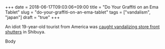 +++
date = 2018-06-17T09:03:06+09:00
title = "Do Your Graffiti on an Ema Tablet"
slug = "do-your-graffiti-on-an-ema-tablet"
tags = ["vandalism", "japan"]
draft = "true"
+++

An idiot 19-year-old tourist from America was [caught vandalizing store front shutters](http://www.ntv.co.jp/englishnews/society/19-year-old_us_tourist_arrested_for_vandalizing_shutters/) in Shibuya. 

<!--more-->

Body


